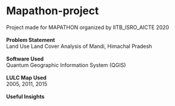 # Mapathon-project
Project made for MAPATHON organized by IITB_ISRO_AICTE 2020<br><br>
<b>Problem Statement</b> <br>
Land Use Land Cover Analysis of Mandi, Himachal Pradesh <br><br>
<b>Software Used</b> <br>
Quantum Geographic Information System (QGIS) <br><br>
<b>LULC Map Used</b><br>
2005, 2011, 2015<br><br>
<b>Useful Insights</b><br>



